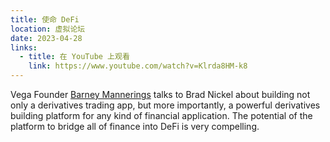 ```yaml
---
title: 使命 DeFi
location: 虚拟论坛
date: 2023-04-28
links:
  - title: 在 YouTube 上观看
    link: https://www.youtube.com/watch?v=Klrda8HM-k8
---
```


Vega Founder <a href="https://twitter.com/barnabee" target="_blank">Barney Mannerings</a> talks to Brad Nickel about building not only a derivatives trading app, but more importantly, a powerful derivatives building platform for any kind of financial application. The potential of the platform to bridge all of finance into DeFi is very compelling. 

